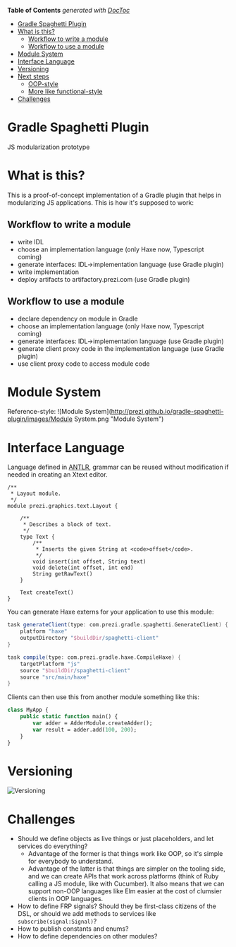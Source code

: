 **Table of Contents**  *generated with [DocToc](http://doctoc.herokuapp.com/)*

- [Gradle Spaghetti Plugin](#gradle-spaghetti-plugin)
- [What is this?](#what-is-this)
	- [Workflow to write a module](#workflow-to-write-a-module)
	- [Workflow to use a module](#workflow-to-use-a-module)
- [Module System](#module-system)
- [Interface Language](#interface-language)
- [Versioning](#versioning)
- [Next steps](#next-steps)
	- [OOP-style](#oop-style)
	- [More like functional-style](#more-like-functional-style)
- [Challenges](#challenges)

Gradle Spaghetti Plugin
=======================

JS modularization prototype

# What is this?

This is a proof-of-concept implementation of a Gradle plugin that helps in modularizing JS applications. This is how it's supposed to work:

## Workflow to write a module

* write IDL
* choose an implementation language (only Haxe now, Typescript coming)
* generate interfaces: IDL->implementation language (use Gradle plugin)
* write implementation
* deploy artifacts to artifactory.prezi.com (use Gradle plugin)

## Workflow to use a module

* declare dependency on module in Gradle
* choose an implementation language (only Haxe now, Typescript coming)
* generate interfaces: IDL->implementation language (use Gradle plugin)
* generate client proxy code in the implementation language (use Gradle plugin)
* use client proxy code to access module code

# Module System

Reference-style: 
![Module System](http://prezi.github.io/gradle-spaghetti-plugin/images/Module System.png "Module System")

# Interface Language

Language defined in [ANTLR](http://antlr.org/), grammar can be reused without modification if needed in creating an Xtext editor.

```
/**
 * Layout module.
 */
module prezi.graphics.text.Layout {

    /**
     * Describes a block of text.
     */
    type Text {
        /**
         * Inserts the given String at <code>offset</code>.
         */
        void insert(int offset, String text)
        void delete(int offset, int end)
        String getRawText()
    }

    Text createText()
}
```

You can generate Haxe externs for your application to use this module:

```groovy
task generateClient(type: com.prezi.gradle.spaghetti.GenerateClient) {
	platform "haxe"
	outputDirectory "$buildDir/spaghetti-client"
}

task compile(type: com.prezi.gradle.haxe.CompileHaxe) {
	targetPlatform "js"
	source "$buildDir/spaghetti-client"
	source "src/main/haxe"
}
```

Clients can then use this from another module something like this:

```haxe
class MyApp {
	public static function main() {
		var adder = AdderModule.createAdder();
		var result = adder.add(100, 200);
	}
}
```

# Versioning

![Versioning](http://prezi.github.io/gradle-spaghetti-plugin/images/Versioning.png "Versioning")


# Challenges

* Should we define objects as live things or just placeholders, and let services do everything?
	* Advantage of the former is that things work like OOP, so it's simple for everybody to understand.
	* Advantage of the latter is that things are simpler on the tooling side, and we can create APIs that work across platforms (think of Ruby calling a JS module, like with Cucumber). It also means that we can support non-OOP languages like Elm easier at the cost of clumsier clients in OOP languages.
* How to define FRP signals? Should they be first-class citizens of the DSL, or should we add methods to services like `subscribe(signal:Signal)`?
* How to publish constants and enums?
* How to define dependencies on other modules?
